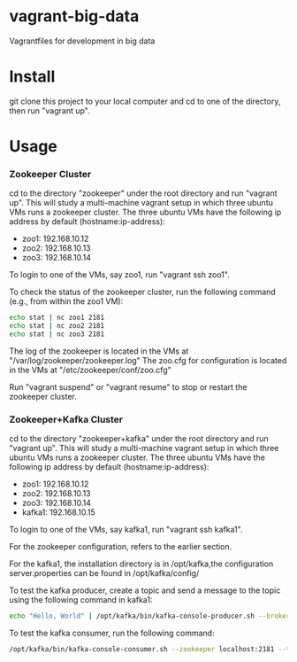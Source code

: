 # vagrant-big-data

Vagrantfiles for development in big data

# Install

git clone this project to your local computer and cd to one of the directory, then run "vagrant up".

# Usage

### Zookeeper Cluster

cd to the directory "zookeeper" under the root directory and run "vagrant up". This will study a multi-machine vagrant 
setup in which three ubuntu VMs runs a zookeeper cluster. The three ubuntu VMs have the following ip address 
by default (hostname:ip-address):

* zoo1: 192.168.10.12
* zoo2: 192.168.10.13
* zoo3: 192.168.10.14

To login to one of the VMs, say zoo1, run "vagrant ssh zoo1".

To check the status of the zookeeper cluster, run the following command (e.g., from within the zoo1 VM):

```bash
echo stat | nc zoo1 2181
echo stat | nc zoo2 2181
echo stat | nc zoo3 2181
```

The log of the zookeeper is located in the VMs at "/var/log/zookeeper/zookeeper.log"
The zoo.cfg for configuration is located in the VMs at "/etc/zookeeper/conf/zoo.cfg"

Run "vagrant suspend" or "vagrant resume" to stop or restart the zookeeper cluster.

### Zookeeper+Kafka Cluster

cd to the directory "zookeeper+kafka" under the root directory and run "vagrant up". This will study a multi-machine vagrant 
setup in which three ubuntu VMs runs a zookeeper cluster. The three ubuntu VMs have the following ip address 
by default (hostname:ip-address):

* zoo1: 192.168.10.12
* zoo2: 192.168.10.13
* zoo3: 192.168.10.14
* kafka1: 192.168.10.15

To login to one of the VMs, say kafka1, run "vagrant ssh kafka1".

For the zookeeper configuration, refers to the earlier section.

For the kafka1, the installation directory is in /opt/kafka,the configuration server.properties can be found in /opt/kafka/config/

To test the kafka producer, create a topic and send a message to the topic using the following command in kafka1:

```bash
echo "Hello, World" | /opt/kafka/bin/kafka-console-producer.sh --broker-list kafka1:9092 --topic TutorialTopic > /dev/null
```

To test the kafka consumer, run the following command:

```bash 
/opt/kafka/bin/kafka-console-consumer.sh --zookeeper localhost:2181 --topic TutorialTopic --from-beginning
```

